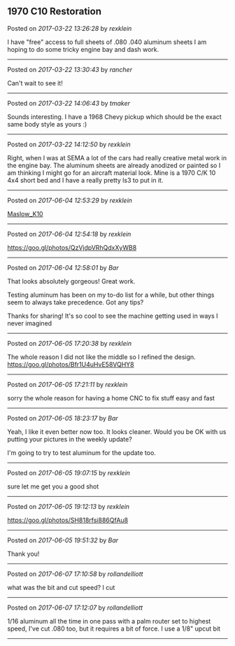 ## 1970 C10 Restoration
Posted on *2017-03-22 13:26:28* by *rexklein*

I have "free" access to full sheets of .080 .040 aluminum sheets I am hoping to do some tricky engine bay and dash work.

---

Posted on *2017-03-22 13:30:43* by *rancher*

Can't wait to see it!

---

Posted on *2017-03-22 14:06:43* by *tmaker*

Sounds interesting.  I have a 1968 Chevy pickup which should be the exact same body style as yours :)

---

Posted on *2017-03-22 14:12:50* by *rexklein*

Right, when I was at SEMA a lot of the cars had really creative metal work in the engine bay. The aluminum sheets are already anodized or painted so I am thinking I might go for an aircraft material look. Mine is a 1970 C/K 10 4x4 short bed and I have a really pretty ls3 to put in it.

---

Posted on *2017-06-04 12:53:29* by *rexklein*

[Maslow_K10](//muut.com/u/maslowcnc/s1/:maslowcnc:Pjvu:maslow_k10.png.jpg)

---

Posted on *2017-06-04 12:54:18* by *rexklein*

https://goo.gl/photos/QzVjdpVRhQdxXyWB8

---

Posted on *2017-06-04 12:58:01* by *Bar*

That looks absolutely gorgeous! Great work.

Testing aluminum has been on my to-do list for a while, but other things seem to always take precedence. Got any tips?

Thanks for sharing! It's so cool to see the machine getting used in ways I never imagined

---

Posted on *2017-06-05 17:20:38* by *rexklein*

The whole reason I did not like the middle so I refined the design.
https://goo.gl/photos/Bfr1U4uHvE58VQHY8

---

Posted on *2017-06-05 17:21:11* by *rexklein*

sorry the whole reason for having a home CNC to fix stuff easy and fast

---

Posted on *2017-06-05 18:23:17* by *Bar*

Yeah, I like it even better now too. It looks cleaner.  Would you be OK with us putting your pictures in the weekly update? 

I'm going to try to test aluminum for the update too.

---

Posted on *2017-06-05 19:07:15* by *rexklein*

sure let me get you a good shot

---

Posted on *2017-06-05 19:12:13* by *rexklein*

https://goo.gl/photos/SH818rfsi886QfAu8

---

Posted on *2017-06-05 19:51:32* by *Bar*

Thank you!

---

Posted on *2017-06-07 17:10:58* by *rollandelliott*

what was the bit and cut speed? I cut

---

Posted on *2017-06-07 17:12:07* by *rollandelliott*

1/16 aluminum all the time in one pass with a palm router set to highest speed, I've cut .080 too, but it requires a bit of force. I use a 1/8" upcut bit

---

